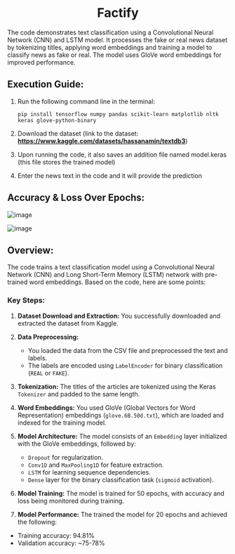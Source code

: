 <h1 align="center">Factify</h1>
The code demonstrates text classification using a Convolutional Neural Network (CNN) and LSTM model. It processes the fake or real news dataset by tokenizing titles, applying word embeddings and training a model to classify news as fake or real. The model uses GloVe word embeddings for improved performance.

## Execution Guide:
1. Run the following command line in the terminal:
   ```
   pip install tensorflow numpy pandas scikit-learn matplotlib nltk keras glove-python-binary
   ```

2. Download the dataset (link to the dataset: **https://www.kaggle.com/datasets/hassanamin/textdb3**)

3. Upon running the code, it also saves an addition file named model.keras (this file stores the trained model)

4. Enter the news text in the code and it will provide the prediction

## Accuracy & Loss Over Epochs:

![image](https://github.com/user-attachments/assets/abf80397-acc7-44b6-ad81-bae6671560b0)

![image](https://github.com/user-attachments/assets/adc04adf-5653-4937-84db-561862d6b499)

## Overview:
The code trains a text classification model using a Convolutional Neural Network (CNN) and Long Short-Term Memory (LSTM) network with pre-trained word embeddings. Based on the code, here are some points:

### Key Steps:
1. **Dataset Download and Extraction:** You successfully downloaded and extracted the dataset from Kaggle.
   
2. **Data Preprocessing:**
   - You loaded the data from the CSV file and preprocessed the text and labels.
   - The labels are encoded using `LabelEncoder` for binary classification (`REAL` or `FAKE`).
   
3. **Tokenization:** The titles of the articles are tokenized using the Keras `Tokenizer` and padded to the same length.

4. **Word Embeddings:** You used GloVe (Global Vectors for Word Representation) embeddings (`glove.6B.50d.txt`), which are loaded and indexed for the training model.

5. **Model Architecture:** The model consists of an `Embedding` layer initialized with the GloVe embeddings, followed by:
     - `Dropout` for regularization.
     - `Conv1D` and `MaxPooling1D` for feature extraction.
     - `LSTM` for learning sequence dependencies.
     - `Dense` layer for the binary classification task (`sigmoid` activation).

6. **Model Training:** The model is trained for 50 epochs, with accuracy and loss being monitored during training.

7. **Model Performance:** The trained the model for 20 epochs and achieved the following:
- Training accuracy: 94.81% 
- Validation accuracy: ~75-78%
